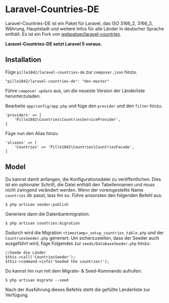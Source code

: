 # Laravel-Countries-DE

Laravel-Countries-DE ist ein Paket für Laravel, das ISO 3166_2, 3166_3, Währung, Hauptstadt und weitere Infos für alle Länder in deutscher Sprache enthält. Es ist ein Fork von [webpatser/laravel-countries](https://github.com/webpatser/laravel-countries).

**Laravel-Countries-DE setzt Laravel 5 voraus.**

## Installation

Füge `pille1842/laravel-countries-de` zur `composer.json` hinzu.

    "pille1842/laravel-countries-de": "dev-master"
    
Führe `composer update` aus, um die neueste Version der Länderliste herunterzuladen.

Bearbeite `app/config/app.php` und füge den `provider` und den `filter` hinzu.

    'providers' => [
        'Pille1842\Countries\CountriesServiceProvider',
    ]

Füge nun den Alias hinzu.

    'aliases' => [
        'Countries' => 'Pille1842\Countries\CountriesFacade',
    ]
    

## Model

Du kannst damit anfangen, die Konfigurationsdatei zu veröffentlichen. Dies ist ein optionaler Schritt, die Datei enthält den Tabellennamen und muss nicht zwingend verändert werden. Wenn der voreingestellte Name `countries` dir passt, lass ihn so. Führe ansonsten den folgenden Befehl aus:

    $ php artisan vendor:publish

Generiere dann die Datenbankmigration:

    $ php artisan countries:migration
    
Dadurch wird die Migration `<timestamp>_setup_countries_table.php` und der `CountriesSeeder.php` generiert. Um sicherzustellen, dass der Seeder auch ausgeführt wird, füge Folgendes zur `seeds/DatabaseSeeder.php` hinzu:

    //Seede die Länder
    $this->call('CountriesSeeder');
    $this->command->info('Seeded the countries!'); 

Du kannst ihn nun mit dem Migrate- & Seed-Kommando aufrufen:

    $ php artisan migrate --seed
    
Nach der Ausführung dieses Befehls steht die gefüllte Länderliste zur Verfügung.
